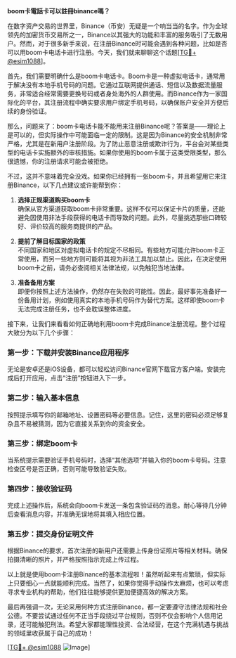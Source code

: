 **boom卡電話卡可以註冊binance嗎？**

在数字资产交易的世界里，Binance（币安）无疑是一个响当当的名字。作为全球领先的加密货币交易所之一，Binance以其强大的功能和丰富的服务吸引了无数用户。然而，对于很多新手来说，在注册Binance时可能会遇到各种问题，比如是否可以用boom卡电话卡进行注册。今天，我们就来聊聊这个话题[[TG💪+ @esim1088](https://t.me/s/esim1088)]。

首先，我们需要明确什么是boom卡电话卡。Boom卡是一种虚拟电话卡，通常用于解决没有本地手机号码的问题。它通过互联网提供通话、短信以及数据流量服务，非常适合经常需要更换号码或者身处海外的人群使用。而Binance作为一家国际化的平台，其注册流程中确实要求用户绑定手机号码，以确保账户安全并方便后续的身份验证。

那么，问题来了：boom卡电话卡能不能用来注册Binance呢？答案是——理论上是可以的，但实际操作中可能面临一定的限制。这是因为Binance的安全机制非常严格，尤其是在新用户注册阶段。为了防止恶意注册或欺诈行为，平台会对某些类型的电话卡实施额外的审核措施。如果你使用的boom卡属于这类受限类型，那么很遗憾，你的注册请求可能会被拒绝。

不过，这并不意味着完全没戏。如果你已经拥有一张boom卡，并且希望用它来注册Binance，以下几点建议或许能帮到你：

1. **选择正规渠道购买boom卡**  
   确保从官方渠道获取boom卡非常重要。这样不仅可以保证卡片的质量，还能避免因使用非法手段获得的电话卡而导致的问题。此外，尽量挑选那些口碑较好、评价较高的服务商提供的产品。

2. **提前了解目标国家的政策**  
 不同国家和地区对虚拟电话卡的规定不尽相同。有些地方可能允许boom卡正常使用，而另一些地方则可能将其视为非法工具加以禁止。因此，在决定使用boom卡之前，请务必查阅相关法律法规，以免触犯当地法律。

3. **准备备用方案**  
 即便你按照上述方法操作，仍然存在失败的可能性。因此，最好事先准备好一份备用计划，例如使用真实的本地手机号码作为替代方案。这样即使boom卡无法完成注册任务，也不会耽误整体进度。

接下来，让我们来看看如何正确地利用boom卡完成Binance注册流程。整个过程大致分为以下几个步骤：

### 第一步：下载并安装Binance应用程序  
无论是安卓还是iOS设备，都可以轻松访问Binance官网下载官方客户端。安装完成后打开应用，点击“注册”按钮进入下一步。

### 第二步：输入基本信息  
按照提示填写你的邮箱地址、设置密码等必要信息。记住，这里的密码必须足够复杂且不易被猜测，因为它直接关系到你的资金安全。

### 第三步：绑定boom卡  
当系统提示需要验证手机号码时，选择“其他选项”并输入你的boom卡号码。注意检查区号是否正确，否则可能导致验证失败。

### 第四步：接收验证码  
完成上述操作后，系统会向boom卡发送一条包含验证码的消息。耐心等待几分钟后查看消息内容，并准确无误地将其填入相应位置。

### 第五步：提交身份证明文件  
根据Binance的要求，首次注册的新用户还需要上传身份证照片等相关材料。确保拍摄清晰的照片，并严格按照指示完成上传过程。

以上就是使用boom卡注册Binance的基本流程啦！虽然听起来有点繁琐，但实际上只要细心一点就能顺利完成。当然了，如果你觉得手动操作太麻烦，也可以考虑寻求专业机构的帮助，他们往往能够提供更加便捷高效的解决方案。

最后再强调一次，无论采用何种方式注册Binance，都一定要遵守法律法规和社会公德。不要尝试通过任何不正当手段绕过平台规则，否则不仅会影响个人信用记录，还可能触犯刑法。希望大家都能理性投资、合法经营，在这个充满机遇与挑战的领域里收获属于自己的成功！

[[TG💪+ @esim1088](https://t.me/s/esim1088) ![Image](https://i.postimg.cc/4NQfJmqS/Snipaste-2025-05-13-00-14-12.png)]